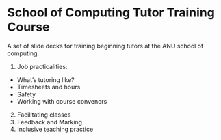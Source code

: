 # School of Computing Tutor Training Course

A set of slide decks for training beginning tutors at the ANU school of computing.

1. Job practicalities:

- What’s tutoring like?
- Timesheets and hours
- Safety
- Working with course convenors
 
2. Facilitating classes
3. Feedback and Marking
4. Inclusive teaching practice